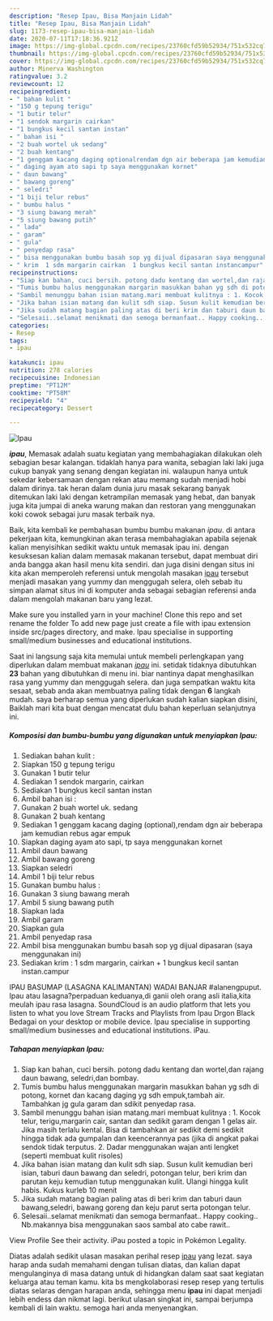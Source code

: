 ```yaml
---
description: "Resep Ipau, Bisa Manjain Lidah"
title: "Resep Ipau, Bisa Manjain Lidah"
slug: 1173-resep-ipau-bisa-manjain-lidah
date: 2020-07-11T17:18:36.921Z
image: https://img-global.cpcdn.com/recipes/23760cfd59b52934/751x532cq70/ipau-foto-resep-utama.jpg
thumbnail: https://img-global.cpcdn.com/recipes/23760cfd59b52934/751x532cq70/ipau-foto-resep-utama.jpg
cover: https://img-global.cpcdn.com/recipes/23760cfd59b52934/751x532cq70/ipau-foto-resep-utama.jpg
author: Minerva Washington
ratingvalue: 3.2
reviewcount: 12
recipeingredient:
- " bahan kulit "
- "150 g tepung terigu"
- "1 butir telur"
- "1 sendok margarin cairkan"
- "1 bungkus kecil santan instan"
- " bahan isi "
- "2 buah wortel uk sedang"
- "2 buah kentang"
- "1 genggam kacang daging optionalrendam dgn air beberapa jam kemudian rebus agar empuk"
- " daging ayam ato sapi tp saya menggunakan kornet"
- " daun bawang"
- " bawang goreng"
- " seledri"
- "1 biji telur rebus"
- " bumbu halus "
- "3 siung bawang merah"
- "5 siung bawang putih"
- " lada"
- " garam"
- " gula"
- " penyedap rasa"
- " bisa menggunakan bumbu basah sop yg dijual dipasaran saya menggunakan ini"
- " krim  1 sdm margarin cairkan  1 bungkus kecil santan instancampur"
recipeinstructions:
- "Siap kan bahan, cuci bersih. potong dadu kentang dan wortel,dan rajang daun bawang, seledri,dan bombay."
- "Tumis bumbu halus menggunakan margarin masukkan bahan yg sdh di potong, kornet dan kacang daging yg sdh empuk,tambah air. Tambahkan jg gula garam dan sdikit penyedap rasa."
- "Sambil menunggu bahan isian matang.mari membuat kulitnya : 1. Kocok telur, terigu,margarin cair, santan dan sedikit garam dengan 1 gelas air. Jika masih terlalu kental. Bisa di tambahkan air sedikit demi sedikit hingga tidak ada gumpalan dan keencerannya pas (jika di angkat pakai sendok tidak terputus. 2. Dadar menggunakan wajan anti lengket (seperti membuat kulit risoles)"
- "Jika bahan isian matang dan kulit sdh siap. Susun kulit kemudian beri isian, taburi daun bawang dan seledri, potongan telur, beri krim dan parutan keju kemudian tutup menggunakan kulit. Ulangi hingga kulit habis. Kukus kurleb 10 menit"
- "Jika sudah matang bagian paling atas di beri krim dan taburi daun bawang,seledri, bawang goreng dan keju parut serta potongan telur."
- "Selesaii..selamat menikmati dan semoga bermanfaat.. Happy cooking.. Nb.makannya bisa menggunakan saos sambal ato cabe rawit.."
categories:
- Resep
tags:
- ipau

katakunci: ipau 
nutrition: 278 calories
recipecuisine: Indonesian
preptime: "PT12M"
cooktime: "PT58M"
recipeyield: "4"
recipecategory: Dessert

---
```



![Ipau](https://img-global.cpcdn.com/recipes/23760cfd59b52934/751x532cq70/ipau-foto-resep-utama.jpg)

<b><i>ipau</i></b>, Memasak adalah suatu kegiatan yang membahagiakan dilakukan oleh sebagian besar kalangan. tidaklah hanya para wanita, sebagian laki laki juga cukup banyak yang senang dengan kegiatan ini. walaupun hanya untuk sekedar kebersamaan dengan rekan atau memang sudah menjadi hobi dalam dirinya. tak heran dalam dunia juru masak sekarang banyak ditemukan laki laki dengan ketrampilan memasak yang hebat, dan banyak juga kita jumpai di aneka warung makan dan restoran yang menggunakan koki cowok sebagai juru masak terbaik nya.

Baik, kita kembali ke pembahasan bumbu bumbu makanan <i>ipau</i>. di antara pekerjaan kita, kemungkinan akan terasa membahagiakan apabila sejenak kalian menyisihkan sedikit waktu untuk memasak ipau ini. dengan kesuksesan kalian dalam memasak makanan tersebut, dapat membuat diri anda bangga akan hasil menu kita sendiri. dan juga disini dengan situs ini kita akan memperoleh referensi untuk mengolah masakan <u>ipau</u> tersebut menjadi masakan yang yummy dan menggugah selera, oleh sebab itu simpan alamat situs ini di komputer anda sebagai sebagian referensi anda dalam mengolah makanan baru yang lezat.

Make sure you installed yarn in your machine! Clone this repo and set rename the folder To add new page just create a file with ipau extension inside src/pages directory, and make. Ipau specialise in supporting small/medium businesses and educational institutions.


Saat ini langsung saja kita memulai untuk membeli perlengkapan yang diperlukan dalam membuat makanan <u><i>ipau</i></u> ini. setidak tidaknya dibutuhkan <b>23</b> bahan yang dibutuhkan di menu ini. biar nantinya dapat menghasilkan rasa yang yummy dan menggugah selera. dan juga sempatkan waktu kita sesaat, sebab anda akan membuatnya paling tidak dengan <b>6</b> langkah mudah. saya berharap semua yang diperlukan sudah kalian siapkan disini, Baiklah mari kita buat dengan mencatat dulu bahan keperluan selanjutnya ini.

<!--inarticleads1-->

##### Komposisi dan bumbu-bumbu yang digunakan untuk menyiapkan Ipau:

1. Sediakan  bahan kulit :
1. Siapkan 150 g tepung terigu
1. Gunakan 1 butir telur
1. Sediakan 1 sendok margarin, cairkan
1. Sediakan 1 bungkus kecil santan instan
1. Ambil  bahan isi :
1. Gunakan 2 buah wortel uk. sedang
1. Gunakan 2 buah kentang
1. Sediakan 1 genggam kacang daging (optional),rendam dgn air beberapa jam kemudian rebus agar empuk
1. Siapkan  daging ayam ato sapi, tp saya menggunakan kornet
1. Ambil  daun bawang
1. Ambil  bawang goreng
1. Siapkan  seledri
1. Ambil 1 biji telur rebus
1. Gunakan  bumbu halus :
1. Gunakan 3 siung bawang merah
1. Ambil 5 siung bawang putih
1. Siapkan  lada
1. Ambil  garam
1. Siapkan  gula
1. Ambil  penyedap rasa
1. Ambil  bisa menggunakan bumbu basah sop yg dijual dipasaran (saya menggunakan ini)
1. Sediakan  krim : 1 sdm margarin, cairkan + 1 bungkus kecil santan instan.campur


IPAU BASUMAP (LASAGNA KALIMANTAN) WADAI BANJAR #alanengpuput. Ipau atau lasagna?perpaduan keduanya,di ganii oleh orang asli italia,kita meulah ipau rasa lasagna. SoundCloud is an audio platform that lets you listen to what you love Stream Tracks and Playlists from Ipau Drgon Black Bedagai on your desktop or mobile device. Ipau specialise in supporting small/medium businesses and educational institutions. iPau. 

<!--inarticleads2-->

##### Tahapan menyiapkan Ipau:

1. Siap kan bahan, cuci bersih. potong dadu kentang dan wortel,dan rajang daun bawang, seledri,dan bombay.
1. Tumis bumbu halus menggunakan margarin masukkan bahan yg sdh di potong, kornet dan kacang daging yg sdh empuk,tambah air. Tambahkan jg gula garam dan sdikit penyedap rasa.
1. Sambil menunggu bahan isian matang.mari membuat kulitnya : 1. Kocok telur, terigu,margarin cair, santan dan sedikit garam dengan 1 gelas air. Jika masih terlalu kental. Bisa di tambahkan air sedikit demi sedikit hingga tidak ada gumpalan dan keencerannya pas (jika di angkat pakai sendok tidak terputus. 2. Dadar menggunakan wajan anti lengket (seperti membuat kulit risoles)
1. Jika bahan isian matang dan kulit sdh siap. Susun kulit kemudian beri isian, taburi daun bawang dan seledri, potongan telur, beri krim dan parutan keju kemudian tutup menggunakan kulit. Ulangi hingga kulit habis. Kukus kurleb 10 menit
1. Jika sudah matang bagian paling atas di beri krim dan taburi daun bawang,seledri, bawang goreng dan keju parut serta potongan telur.
1. Selesaii..selamat menikmati dan semoga bermanfaat.. Happy cooking.. Nb.makannya bisa menggunakan saos sambal ato cabe rawit..


View Profile See their activity. iPau posted a topic in Pokémon Legality. 

Diatas adalah sedikit ulasan masakan perihal resep <u>ipau</u> yang lezat. saya harap anda sudah memahami dengan tulisan diatas, dan kalian dapat mengulanginya di masa datang untuk di hidangkan dalam saat saat kegiatan keluarga atau teman kamu. kita bs mengkolaborasi resep resep yang tertulis diatas selaras dengan harapan anda, sehingga menu <b>ipau</b> ini dapat menjadi lebih endess dan nikmat lagi. berikut ulasan singkat ini, sampai berjumpa kembali di lain waktu. semoga hari anda menyenangkan.

